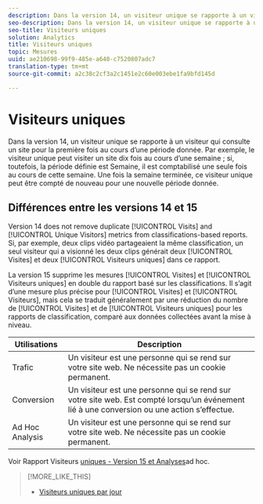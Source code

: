 ```yaml
---
description: Dans la version 14, un visiteur unique se rapporte à un visiteur qui consulte un site pour la première fois au cours d’une période donnée. Par exemple, le visiteur unique peut visiter un site dix fois au cours d’une semaine ; si, toutefois, la période définie est Semaine, il est comptabilisé une seule fois au cours de cette semaine. Une fois la semaine terminée, ce visiteur unique peut être compté de nouveau pour une nouvelle période donnée.
seo-description: Dans la version 14, un visiteur unique se rapporte à un visiteur qui consulte un site pour la première fois au cours d’une période donnée. Par exemple, le visiteur unique peut visiter un site dix fois au cours d’une semaine ; si, toutefois, la période définie est Semaine, il est comptabilisé une seule fois au cours de cette semaine. Une fois la semaine terminée, ce visiteur unique peut être compté de nouveau pour une nouvelle période donnée.
seo-title: Visiteurs uniques
solution: Analytics
title: Visiteurs uniques
topic: Mesures
uuid: ae210698-99f9-485e-a640-c7520807adc7
translation-type: tm+mt
source-git-commit: a2c38c2cf3a2c1451e2c60e003ebe1fa9bfd145d

---
```



# Visiteurs uniques

Dans la version 14, un visiteur unique se rapporte à un visiteur qui consulte un site pour la première fois au cours d’une période donnée. Par exemple, le visiteur unique peut visiter un site dix fois au cours d’une semaine ; si, toutefois, la période définie est Semaine, il est comptabilisé une seule fois au cours de cette semaine. Une fois la semaine terminée, ce visiteur unique peut être compté de nouveau pour une nouvelle période donnée.

## Différences entre les versions 14 et 15

Version 14 does not remove duplicate [!UICONTROL Visits] and [!UICONTROL Unique Visitors] metrics from classifications-based reports. Si, par exemple, deux clips vidéo partageaient la même classification, un seul visiteur qui a visionné les deux clips générait deux [!UICONTROL Visites] et deux [!UICONTROL Visiteurs uniques] dans ce rapport.

La version 15 supprime les mesures [!UICONTROL Visites] et [!UICONTROL Visiteurs uniques] en double du rapport basé sur les classifications. Il s’agit d’une mesure plus précise pour [!UICONTROL Visites] et [!UICONTROL Visiteurs], mais cela se traduit généralement par une réduction du nombre de [!UICONTROL Visites] et de [!UICONTROL Visiteurs uniques] pour les rapports de classification, comparé aux données collectées avant la mise à niveau.

| Utilisations | Description |
|---|---|
| Trafic | Un visiteur est une personne qui se rend sur votre site web. Ne nécessite pas un cookie permanent. |
| Conversion | Un visiteur est une personne qui se rend sur votre site web. Est compté lorsqu’un événement lié à une conversion ou une action s’effectue. |
| Ad Hoc Analysis | Un visiteur est une personne qui se rend sur votre site web. Ne nécessite pas un cookie permanent. |

Voir Rapport Visiteurs [uniques - Version 15 et Analyses](../../../components/c-variables/dimensionslist/reports-unique-visitors-v15-dsc.md#concept_877141D6D1E743DA9FAB41C72A8121C7)ad hoc.

>[!MORE_LIKE_THIS]
>
>* [Visiteurs uniques par jour](/help/components/c-variables/c-metrics/metrics-daily-unique-visitors.md)

